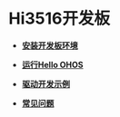 # Hi3516开发板<a name="ZH-CN_TOPIC_0000001105041328"></a>

-   **[安装开发板环境](安装开发板环境-2.md)**  

-   **[运行Hello OHOS](运行Hello-OHOS.md)**  

-   **[驱动开发示例](驱动开发示例.md)**  

-   **[常见问题](常见问题-3.md)**  


